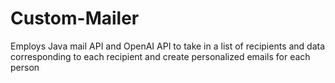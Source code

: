 # Custom-Mailer
Employs Java mail API and OpenAI API to take in a list of recipients and data corresponding to each recipient and create personalized emails for each person
